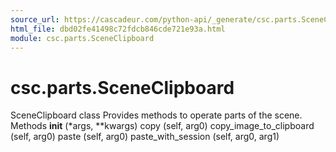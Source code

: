 ```yaml
---
source_url: https://cascadeur.com/python-api/_generate/csc.parts.SceneClipboard.html
html_file: dbd02fe41498c72fdcb846cde721e93a.html
module: csc.parts.SceneClipboard
---
```


# csc.parts.SceneClipboard 

SceneClipboard class Provides methods to operate parts of the scene. Methods __init__ (*args, **kwargs) copy (self, arg0) copy_image_to_clipboard (self, arg0) paste (self, arg0) paste_with_session (self, arg0, arg1)